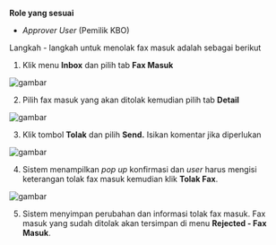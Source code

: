 **Role yang sesuai**

- *Approver User* (Pemilik KBO)

Langkah - langkah untuk menolak fax masuk adalah sebagai berikut

1. Klik menu **Inbox** dan pilih tab **Fax Masuk**

![gambar](SC_FaxMasuk/FM15.png)

2. Pilih fax masuk yang akan ditolak kemudian pilih tab **Detail**

![gambar](SC_FaxMasuk/FM16.png)

3. Klik tombol **Tolak** dan pilih **Send.** Isikan komentar jika diperlukan

![gambar](SC_FaxMasuk/FM17.png)

4. Sistem menampilkan *pop up* konfirmasi dan *user* harus mengisi keterangan tolak fax masuk kemudian klik **Tolak Fax**.

![gambar](SC_FaxMasuk/FM18.png)

5. Sistem menyimpan perubahan dan informasi tolak fax masuk. Fax masuk yang sudah ditolak akan tersimpan di menu **Rejected - Fax Masuk**.
